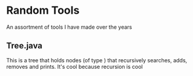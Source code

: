 # Random Tools

An assortment of tools I have made over the years

## Tree.java

This is a tree that holds nodes (of type <T>) that recursively searches, adds, removes and prints. It's cool because recursion is cool
